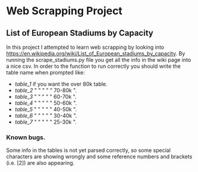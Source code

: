 # Web Scrapping Project
## List of European Stadiums by Capacity

In this project I attempted to learn web scrapping by looking into https://en.wikipedia.org/wiki/List_of_European_stadiums_by_capacity. By running the scrape_stadiums.py file you
get all the info in the wiki page into a nice csv. In order to the function to run correctly you should write the table name when prompted like:
 - *table_1* if you want the over 80k table.
 - *table_2* " " " " " 70-80k ".
 - *table_3* " " " " " 60-70k ".
 - *table_4* " " " " " 50-60k ".
 - *table_5* " " " " " 40-50k ".
 - *table_6* " " " " " 30-40k ".
 - *table_7* " " " " " 25-30k ".
 
 ### Known bugs.
 Some info in the tables is not yet parsed correctly, so some special characters are showing wrongly and some reference numbers and brackets (i.e. [2]) are also appearing.
